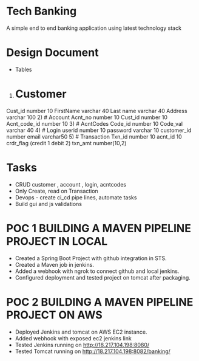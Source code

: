 # Tech Banking
A simple end to end banking application using latest technology stack


# Design Document

* Tables 

1) # Customer 
  Cust_id number 10
  FirstName varchar 40
  Last name varchar 40
  Address varchar 100
2) # Account
  Acnt_no number 10
  Cust_id number 10
  Acnt_code_id number 10
3) # AcntCodes
  Code_id number 10
  Code_val varchar 40
4) # Login
  userid number 10
  password varchar 10
  customer_id number
  email varchar50
5) # Transaction
  Txn_id number 10
  acnt_id 10
  crdr_flag (credit 1 debit 2)
  txn_amt number(10,2)

# Tasks
 * CRUD customer , account , login, acntcodes
 *  Only  Create, read on Transaction
 * Devops - create ci_cd pipe lines, automate tasks
 * Build gui and js validations 


# POC 1 BUILDING A MAVEN PIPELINE PROJECT IN LOCAL
*  Created a Spring Boot Project with github integration in STS.
*  Created a Maven job in jenkins.
*  Added a webhook with ngrok to connect github and local jenkins.
* Configured deployment and tested project on tomcat after packaging.

# POC 2 BUILDING A MAVEN PIPELINE PROJECT ON AWS
* Deployed Jenkins and tomcat on AWS EC2 instance.
* Added webhook with exposed ec2 jenkins link 
* Tested Jenkins running on http://18.217.104.198:8080/
* Tested Tomcat running on http://18.217.104.198:8082/banking/
